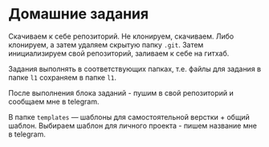 # Домашние задания

Скачиваем к себе репозиторий. Не клонируем, скачиваем. Либо клонируем, а затем удаляем скрытую папку `.git`. Затем инициализируем свой репозиторий, заливаем к себе на гитхаб.

Задания выполнять в соответствующих папках, т.е. файлы для задания в папке `l1` сохраняем в папке `l1`.

После выполнения блока заданий - пушим в свой репозиторий и сообщаем мне в telegram.

В папке `templates` — шаблоны для самостоятельной верстки + общий шаблон. Выбираем шаблон для личного проекта - пишем название мне в telegram.